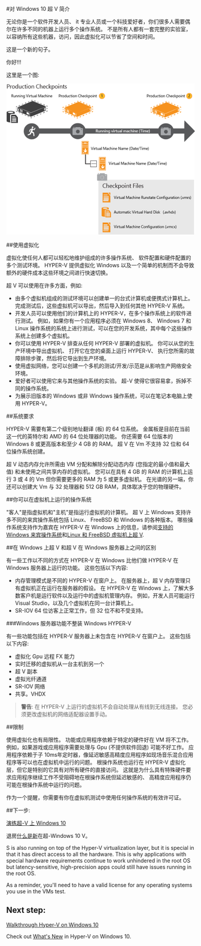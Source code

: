 #对 Windows 10 超 V 简介

无论你是一个软件开发人员、 it 专业人员或一个科技爱好者，你们很多人需要偶尔在许多不同的机器上运行多个操作系统。
不是所有人都有一套完整的实验室，以容纳所有这些机器，访问，因此虚拟化可以节省了空间和时间。

这是一个新的句子。

你好!!!

这里是一个图:

![图像](media/ProductionCheckpoints_new.png)

##使用虚拟化

虚拟化使任何人都可以轻松地维护组成的许多操作系统、 软件配置和硬件配置的多个测试环境。
HYPER-V 提供虚拟化 Windows 以及一个简单的机制而不会导致额外的硬件成本这些环境之间进行快速切换。

超 V 可以使用在许多方面，例如:

*   由多个虚拟机组成的测试环境可以创建单一的台式计算机或便携式计算机上。
    完成测试后，这些虚拟机可以导出，然后导入到任何其他 HYPER-V 系统。
*   开发人员可以使用他们的计算机上的 HYPER-V，在多个操作系统上的软件进行测试。
    例如，如果你有一个应用程序必须在 Windows 8、 Windows 7 和 Linux 操作系统的系统上进行测试，可以在您的开发系统，其中每个这些操作系统上创建多个虚拟机。
*   你可以使用 HYPER-V 排查从任何 HYPER-V 部署的虚拟机。
    你可以从您的生产环境中导出虚拟机、 打开它在您的桌面上运行 HYPER-V、 执行您所需的故障排除步骤，然后将它导出到生产环境。
*   使用虚拟网络，您可以创建一个多机的测试/开发/示范是从影响生产网络安全环境。
*   爱好者可以使用它来与其他操作系统的实验。
    超-V 使得它很容易拿，拆掉不同的操作系统。
*   为展示旧版本的 Windows 或非 Windows 操作系统，可以在笔记本电脑上使用 HYPER-V。

##系统要求

HYPER-V 需要有第二个级别地址翻译 (板) 的 64 位系统。 金属板是目前在当前这一代的英特尔和 AMD 的 64 位处理器的功能。 你还需要 64 位版本的 Windows 8 或更高版本和至少 4 GB 的 RAM。 超 V 在 Vm 不支持 32 位和 64 位操作系统创建。

超 V 动态内存允许所需由 VM 分配和解除分配动态内存 (您指定的最小值和最大值) 和未使用之间共享内存的虚拟机。
您可以在具有 4 GB 的 RAM 的计算机上运行 3 或 4 的 Vm 但你需要更多的 RAM 为 5 或更多虚拟机。
在光谱的另一端，你还可以创建大 Vm 与 32 处理器和 512 GB RAM，具体取决于您的物理硬件。

##你可以在虚拟机上运行的操作系统

"客人"是指虚拟机和"主机"是指运行虚拟机的计算机。
超 V 上 Windows 支持许多不同的来宾操作系统包括 Linux、 FreeBSD 和 Windows 的各种版本。
哪些操作系统支持作为嘉宾在 HYPER-V 在 Windows 上的信息，请参阅[支持的 Windows 来宾操作系统](supported_guest_os.md)和[Linux 和 FreeBSD 虚拟机上超 V](https://technet.microsoft.com/library/dn531030.aspx).

##在 Windows 上超 V 和超 V 在 Windows 服务器上之间的区别

有一些工作以不同的方式在 HYPER-V 在 Windows 比他们做 HYPER-V 在 Windows 服务器上运行的功能。
这些包括以下内容:

*   内存管理模式是不同的 HYPER-V 在窗户上。
    在服务器上，超 V 内存管理只有虚拟机正在运行在服务器的假设。
    在 HYPER-V 在 Windows 上，了解大多数客户机是运行软件以及运行中的虚拟机管理内存。
    例如，开发人员可能运行 Visual Studio，以及几个虚拟机在同一台计算机上。
*   SR-IOV 64 位访客上正常工作，但 32 位不和不受支持。

###Windows 服务器功能不整装 Windows HYPER-V

有一些功能包括在 HYPER-V 服务器上未包含在 HYPER-V 在窗户上。
这些包括以下内容:

*   虚拟化 Gpu 远程 FX 能力
*   实时迁移的虚拟机从一台主机到另一个
*   超 V 副本
*   虚拟光纤通道
*   SR-IOV 网络
*   共享。VHDX

> **警告**: 在 HYPER-V 上运行的虚拟机不会自动处理从有线到无线连接。
> 您必须更改虚拟机的网络适配器设置手动。
> 

##限制

使用虚拟化也有局限性。
功能或应用程序依赖于特定的硬件好在 VM 将不工作。
例如，如果游戏或应用程序需要处理与 Gpu (不提供软件回退) 可能不好工作。
应用程序依赖于子 10ms年定时器，像延迟敏感高精度应用程序如现场音乐混合应用程序等可以也在虚拟机中运行的问题。
根操作系统也运行在 HYPER-V 虚拟化层，但它是特别的它具有对所有硬件的直接访问。
这就是为什么具有特殊硬件要求应用程序继续工作不受阻碍地在根操作系统但延迟敏感的、 高精度应用程序仍可能在根操作系统中运行的问题。

作为一个提醒，你需要有你在虚拟机测试中使用任何操作系统的有效许可证。

##下一步:

[演练超-V 上 Windows 10](..\quick_start\walkthrough.md)

退房[什么是新](whats_new.md)在超-Windows 10 V。


S is also running on top of the Hyper-V virtualization layer, but it is special in that it has direct access to all the hardware. This is why applications with special hardware requirements continue to work unhindered in the root OS but latency-sensitive, high-precision apps could still have issues running in the root OS.

As a reminder, you'll need to have a valid license for any operating systems you use in the VMs test.

## Next step: 
[Walkthrough Hyper-V on Windows 10](..\quick_start\walkthrough.md) 

Check out [What's New](whats_new.md) in Hyper-V on Windows 10.

